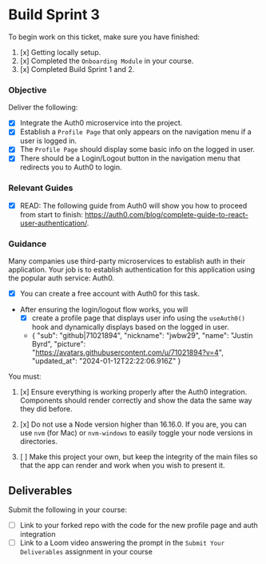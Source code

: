 # Build Sprint 3

To begin work on this ticket, make sure you have finished:

1. [x] Getting locally setup.
2. [x] Completed the `Onboarding Module` in your course.
3. [x] Completed Build Sprint 1 and 2.

### Objective

Deliver the following:

- [x] Integrate the Auth0 microservice into the project.
- [x] Establish a `Profile Page` that only appears on the navigation menu if a user is logged in.
- [x] The `Profile Page` should display some basic info on the logged in user.
- [x] There should be a Login/Logout button in the navigation menu that redirects you to Auth0 to login.

### Relevant Guides

- [x] READ: The following guide from Auth0 will show you how to proceed from start to finish: https://auth0.com/blog/complete-guide-to-react-user-authentication/.

### Guidance

Many companies use third-party microservices to establish auth in their application. Your job is to establish authentication for this application using the popular auth service: Auth0.

- [x] You can create a free account with Auth0 for this task.
- After ensuring the login/logout flow works, you will
  - [x] create a profile page that displays user info using the `useAuth0()` hook and dynamically displays based on the logged in user.
  - {
    "sub": "github|71021894",
    "nickname": "jwbw29",
    "name": "Justin Byrd",
    "picture": "https://avatars.githubusercontent.com/u/71021894?v=4",
    "updated_at": "2024-01-12T22:22:06.916Z"
    }

You must:

1. [x] Ensure everything is working properly after the Auth0 integration. Components should render correctly and show the data the same way they did before.

2. [x] Do not use a Node version higher than 16.16.0. If you are, you can use `nvm` (for Mac) or `nvm-windows` to easily toggle your node versions in directories.

3. [ ] Make this project your own, but keep the integrity of the main files so that the app can render and work when you wish to present it.

## Deliverables

Submit the following in your course:

- [ ] Link to your forked repo with the code for the new profile page and auth integration
- [ ] Link to a Loom video answering the prompt in the `Submit Your Deliverables` assignment in your course
